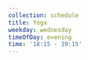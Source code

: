 ```yaml
---
collection: schedule
title: Yoga
weekday: wednesday
timeOfDay: evening
time: '18:15 - 19:15'
---
```


